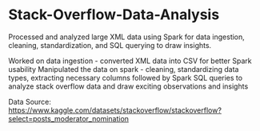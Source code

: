 # Stack-Overflow-Data-Analysis
Processed and analyzed large XML data using Spark for data ingestion, cleaning, standardization, and SQL querying to draw insights.

Worked on data ingestion - converted XML data into CSV for better Spark usability
Manipulated the data on spark - cleaning, standardizing data types, extracting necessary columns followed by Spark SQL queries to analyze stack overflow data and draw exciting observations and insights

Data Source: https://www.kaggle.com/datasets/stackoverflow/stackoverflow?select=posts_moderator_nomination
